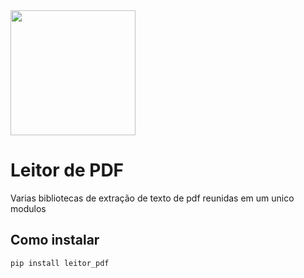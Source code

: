 <img src="https://leitor-pdf.readthedocs.io/en/latest/assets/logo_doc_python.jpg" width=200>

# Leitor de PDF
Varias bibliotecas de extração de texto de pdf reunidas em um unico modulos



## Como instalar

```
pip install leitor_pdf
```